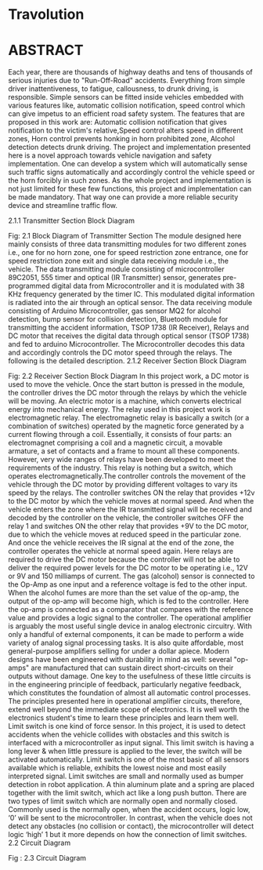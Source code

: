 # Travolution
 #                                                                                         ABSTRACT
Each year, there are thousands of highway deaths and tens of thousands of serious injuries due to "Run-Off-Road" accidents. Everything from simple driver inattentiveness, to fatigue, callousness, to drunk driving, is responsible. Simple sensors can be fitted inside vehicles embedded with various features like, automatic collision notification, speed control which can give impetus to an efficient road safety system. The features that are proposed in this work are: Automatic collision notification that gives notification to the victim's relative,Speed control alters speed in different zones, Horn control prevents honking in horn prohibited zone, Alcohol detection detects drunk driving. The project and implementation presented here is a novel approach towards vehicle navigation and safety implementation. One can develop a system which will automatically sense such traffic signs automatically and accordingly control the vehicle speed or the horn forcibly in such zones. As the whole project and implementation is not just limited for these few functions, this project and implementation can be made mandatory. That way one can provide a more reliable security device and streamline traffic flow. 



2.1.1 Transmitter Section Block Diagram

Fig: 2.1 Block Diagram of Transmitter Section
The module designed here mainly consists of three data transmitting modules for two different zones i.e., one for no horn zone, one for speed restriction zone entrance, one for speed restriction zone exit and single data receiving module i.e., the vehicle. The data transmitting module consisting of microcontroller 89C2051, 555 timer and optical (IR Transmitter) sensor, generates pre-programmed digital data from Microcontroller and it is modulated with 38 KHz frequency generated by the timer IC. This modulated digital information is radiated into the air through an optical sensor. The data receiving module consisting of Arduino Microcontroller, gas sensor MQ2 for alcohol detection, bump sensor for collision detection, Bluetooth module for transmitting the accident information, TSOP 1738 (IR Receiver), Relays and DC motor that receives the digital data through optical sensor (TSOP 1738) and fed to arduino Microcontroller. The Microcontroller decodes this data and accordingly controls the DC motor speed through the relays. The following is the detailed description.
2.1.2 Receiver Section Block Diagram 

Fig: 2.2 Receiver Section Block Diagram
In this project work, a DC motor is used to move the vehicle. Once the start button is pressed in the module, the controller drives the DC motor through the relays by which the vehicle will be moving. An electric motor is a machine, which converts electrical energy into mechanical energy. The relay used in this project work is electromagnetic relay. The electromagnetic relay is basically a switch (or a combination of switches) operated by the magnetic force generated by a current flowing through a coil.  Essentially, it consists of four parts: an electromagnet comprising a coil and a magnetic circuit, a movable armature, a set of contacts and a frame to mount all these components. However, very wide ranges of relays have been developed to meet the requirements of the industry. This relay is nothing but a switch, which operates electromagnetically.The controller controls the movement of the vehicle through the DC motor by providing different voltages to vary its speed by the relays. The controller switches ON the relay that provides +12v to the DC motor by which the vehicle moves at normal speed. And when the vehicle enters the zone where the IR transmitted signal will be received and decoded by the controller on the vehicle, the controller switches OFF the relay 1 and switches ON the other relay that provides +9V to the DC motor, due to which the vehicle moves at reduced speed in the particular zone. And once the vehicle receives the IR signal at the end of the zone, the controller operates the vehicle at normal speed again. Here relays are required to drive the DC motor because the controller will not be able to deliver the required power levels for the DC motor to be operating i.e., 12V or 9V and 150 milliamps of current.
The gas (alcohol) sensor is connected to the Op-Amp as one input and a reference voltage is fed to the other input. When the alcohol fumes are more than the set value of the op-amp, the output of the op-amp will become high, which is fed to the controller. Here the op-amp is connected as a comparator that compares with the reference value and provides a logic signal to the controller.
The operational amplifier is arguably the most useful single device in analog electronic circuitry. With only a handful of external components, it can be made to perform a wide variety of analog signal processing tasks. It is also quite affordable, most general-purpose amplifiers selling for under a dollar apiece. Modern designs have been engineered with durability in mind as well: several "op-amps" are manufactured that can sustain direct short-circuits on their outputs without damage. One key to the usefulness of these little circuits is in the engineering principle of feedback, particularly negative feedback, which constitutes the foundation of almost all automatic control processes. The principles presented here in operational amplifier circuits, therefore, extend well beyond the immediate scope of electronics. It is well worth the electronics student's time to learn these principles and learn them well.
Limit switch is one kind of force sensor. In this project, it is used to detect accidents when the vehicle collides with obstacles and this switch is interfaced with a microcontroller as input signal. This limit switch is having a long lever & when little pressure is applied to the lever, the switch will be activated automatically. Limit switch is one of the most basic of all sensors available which is reliable, exhibits the lowest noise and most easily interpreted signal. Limit switches are small and normally used as bumper detection in robot application. A thin aluminum plate and a spring are placed together with the limit switch, which act like a long push button. There are two types of limit switch which are normally open and normally closed. Commonly used is the normally open, when the accident occurs, logic low, ‘0’ will be sent to the microcontroller. In contrast, when the vehicle does not detect any obstacles (no collision or contact), the microcontroller will detect logic ‘high’ 1 but it more depends on how the connection of limit switches.
2.2 Circuit Diagram 


Fig : 2.3 Circuit Diagram
